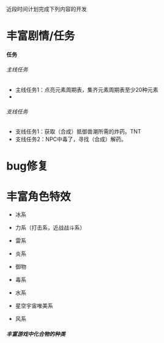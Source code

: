 近段时间计划完成下列内容的开发

# 丰富剧情/任务
####  任务

###### 主线任务
*  主线任务1：点亮元素周期表，集齐元素周期表至少20种元素
*  
###### 支线任务
*  支线任务1：获取（合成）抵御兽潮所需的炸药。TNT
*  支线任务2：NPC中毒了，寻找（合成）解药。

# bug修复

# 丰富角色特效

*  冰系

*  力系（打击系，近战战斗系）

*  雷系

*  炎系

*  御物

*  毒系

*  水系

*  星空宇宙唯美系

*  风系


#####  丰富游戏中化合物的种类
